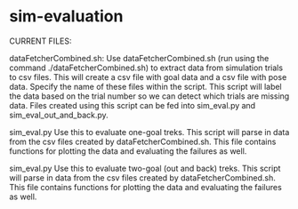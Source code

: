 # sim-evaluation

CURRENT FILES:

dataFetcherCombined.sh:
Use dataFetcherCombined.sh (run using the command ./dataFetcherCombined.sh) to extract data from simulation trials to csv files. This will create a csv file with goal data and a csv file with pose data. Specify the name of these files within the script. This script will label the data based on the trial number so we can detect which trials are missing data. Files created using this script can be fed into sim_eval.py and sim_eval_out_and_back.py.

sim_eval.py
Use this to evaluate one-goal treks. This script will parse in data from the csv files created by dataFetcherCombined.sh. This file contains functions for plotting the data and evaluating the failures as well.

sim_eval.py
Use this to evaluate two-goal (out and back) treks. This script will parse in data from the csv files created by dataFetcherCombined.sh. This file contains functions for plotting the data and evaluating the failures as well.
